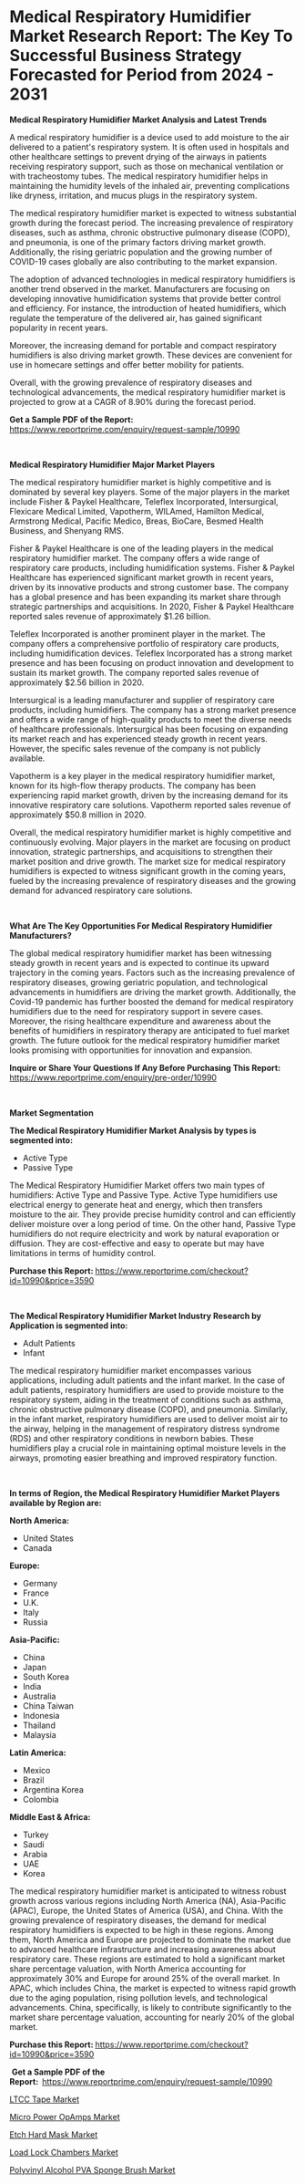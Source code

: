 <p><h1>Medical Respiratory Humidifier Market Research Report: The Key To Successful Business Strategy Forecasted for Period from 2024 - 2031</h1></p><p><strong>Medical Respiratory Humidifier Market Analysis and Latest Trends</strong></p>
<p><p>A medical respiratory humidifier is a device used to add moisture to the air delivered to a patient's respiratory system. It is often used in hospitals and other healthcare settings to prevent drying of the airways in patients receiving respiratory support, such as those on mechanical ventilation or with tracheostomy tubes. The medical respiratory humidifier helps in maintaining the humidity levels of the inhaled air, preventing complications like dryness, irritation, and mucus plugs in the respiratory system.</p><p>The medical respiratory humidifier market is expected to witness substantial growth during the forecast period. The increasing prevalence of respiratory diseases, such as asthma, chronic obstructive pulmonary disease (COPD), and pneumonia, is one of the primary factors driving market growth. Additionally, the rising geriatric population and the growing number of COVID-19 cases globally are also contributing to the market expansion.</p><p>The adoption of advanced technologies in medical respiratory humidifiers is another trend observed in the market. Manufacturers are focusing on developing innovative humidification systems that provide better control and efficiency. For instance, the introduction of heated humidifiers, which regulate the temperature of the delivered air, has gained significant popularity in recent years.</p><p>Moreover, the increasing demand for portable and compact respiratory humidifiers is also driving market growth. These devices are convenient for use in homecare settings and offer better mobility for patients.</p><p>Overall, with the growing prevalence of respiratory diseases and technological advancements, the medical respiratory humidifier market is projected to grow at a CAGR of 8.90% during the forecast period.</p></p>
<p><strong>Get a Sample PDF of the Report:&nbsp;</strong> <a href="https://www.reportprime.com/enquiry/request-sample/10990">https://www.reportprime.com/enquiry/request-sample/10990</a></p>
<p>&nbsp;</p>
<p><strong>Medical Respiratory Humidifier Major Market Players</strong></p>
<p><p>The medical respiratory humidifier market is highly competitive and is dominated by several key players. Some of the major players in the market include Fisher & Paykel Healthcare, Teleflex Incorporated, Intersurgical, Flexicare Medical Limited, Vapotherm, WILAmed, Hamilton Medical, Armstrong Medical, Pacific Medico, Breas, BioCare, Besmed Health Business, and Shenyang RMS.</p><p>Fisher & Paykel Healthcare is one of the leading players in the medical respiratory humidifier market. The company offers a wide range of respiratory care products, including humidification systems. Fisher & Paykel Healthcare has experienced significant market growth in recent years, driven by its innovative products and strong customer base. The company has a global presence and has been expanding its market share through strategic partnerships and acquisitions. In 2020, Fisher & Paykel Healthcare reported sales revenue of approximately $1.26 billion.</p><p>Teleflex Incorporated is another prominent player in the market. The company offers a comprehensive portfolio of respiratory care products, including humidification devices. Teleflex Incorporated has a strong market presence and has been focusing on product innovation and development to sustain its market growth. The company reported sales revenue of approximately $2.56 billion in 2020.</p><p>Intersurgical is a leading manufacturer and supplier of respiratory care products, including humidifiers. The company has a strong market presence and offers a wide range of high-quality products to meet the diverse needs of healthcare professionals. Intersurgical has been focusing on expanding its market reach and has experienced steady growth in recent years. However, the specific sales revenue of the company is not publicly available.</p><p>Vapotherm is a key player in the medical respiratory humidifier market, known for its high-flow therapy products. The company has been experiencing rapid market growth, driven by the increasing demand for its innovative respiratory care solutions. Vapotherm reported sales revenue of approximately $50.8 million in 2020.</p><p>Overall, the medical respiratory humidifier market is highly competitive and continuously evolving. Major players in the market are focusing on product innovation, strategic partnerships, and acquisitions to strengthen their market position and drive growth. The market size for medical respiratory humidifiers is expected to witness significant growth in the coming years, fueled by the increasing prevalence of respiratory diseases and the growing demand for advanced respiratory care solutions.</p></p>
<p>&nbsp;</p>
<p><strong>What Are The Key Opportunities For Medical Respiratory Humidifier Manufacturers?</strong></p>
<p><p>The global medical respiratory humidifier market has been witnessing steady growth in recent years and is expected to continue its upward trajectory in the coming years. Factors such as the increasing prevalence of respiratory diseases, growing geriatric population, and technological advancements in humidifiers are driving the market growth. Additionally, the Covid-19 pandemic has further boosted the demand for medical respiratory humidifiers due to the need for respiratory support in severe cases. Moreover, the rising healthcare expenditure and awareness about the benefits of humidifiers in respiratory therapy are anticipated to fuel market growth. The future outlook for the medical respiratory humidifier market looks promising with opportunities for innovation and expansion.</p></p>
<p><strong>Inquire or Share Your Questions If Any Before Purchasing This Report:</strong> <a href="https://www.reportprime.com/enquiry/pre-order/10990">https://www.reportprime.com/enquiry/pre-order/10990</a></p>
<p>&nbsp;</p>
<p><strong>Market Segmentation</strong></p>
<p><strong>The Medical Respiratory Humidifier Market Analysis by types is segmented into:</strong></p>
<p><ul><li>Active Type</li><li>Passive Type</li></ul></p>
<p><p>The Medical Respiratory Humidifier Market offers two main types of humidifiers: Active Type and Passive Type. Active Type humidifiers use electrical energy to generate heat and energy, which then transfers moisture to the air. They provide precise humidity control and can efficiently deliver moisture over a long period of time. On the other hand, Passive Type humidifiers do not require electricity and work by natural evaporation or diffusion. They are cost-effective and easy to operate but may have limitations in terms of humidity control.</p></p>
<p><strong>Purchase this Report:&nbsp;</strong><a href="https://www.reportprime.com/checkout?id=10990&price=3590">https://www.reportprime.com/checkout?id=10990&price=3590</a></p>
<p>&nbsp;</p>
<p><strong>The Medical Respiratory Humidifier Market Industry Research by Application is segmented into:</strong></p>
<p><ul><li>Adult Patients</li><li>Infant</li></ul></p>
<p><p>The medical respiratory humidifier market encompasses various applications, including adult patients and the infant market. In the case of adult patients, respiratory humidifiers are used to provide moisture to the respiratory system, aiding in the treatment of conditions such as asthma, chronic obstructive pulmonary disease (COPD), and pneumonia. Similarly, in the infant market, respiratory humidifiers are used to deliver moist air to the airway, helping in the management of respiratory distress syndrome (RDS) and other respiratory conditions in newborn babies. These humidifiers play a crucial role in maintaining optimal moisture levels in the airways, promoting easier breathing and improved respiratory function.</p></p>
<p>&nbsp;</p>
<p><strong>In terms of Region, the Medical Respiratory Humidifier Market Players available by Region are:</strong></p>
<p>
    <p> <strong> North America: </strong>
        <ul>
            <li>United States</li>
            <li>Canada</li>
        </ul>
        </p> 
    <p> <strong> Europe: </strong>
        <ul>
            <li>Germany</li>
            <li>France</li>
            <li>U.K.</li>
            <li>Italy</li>
            <li>Russia</li>
        </ul>
        </p> 
    <p> <strong> Asia-Pacific: </strong>
        <ul>
            <li>China</li>
            <li>Japan</li>
            <li>South Korea</li>
            <li>India</li>
            <li>Australia</li>
            <li>China Taiwan</li>
            <li>Indonesia</li>
            <li>Thailand</li>
            <li>Malaysia</li>
        </ul>
        </p> 
    <p> <strong> Latin America: </strong>
        <ul>
            <li>Mexico</li>
            <li>Brazil</li>
            <li>Argentina Korea</li>
            <li>Colombia</li>
        </ul>
        </p> 
    <p> <strong> Middle East & Africa: </strong>
        <ul>
            <li>Turkey</li>
            <li>Saudi</li>
            <li>Arabia</li>
            <li>UAE</li>
            <li>Korea</li>
        </ul>
    </p>
    </p>
<p><p>The medical respiratory humidifier market is anticipated to witness robust growth across various regions including North America (NA), Asia-Pacific (APAC), Europe, the United States of America (USA), and China. With the growing prevalence of respiratory diseases, the demand for medical respiratory humidifiers is expected to be high in these regions. Among them, North America and Europe are projected to dominate the market due to advanced healthcare infrastructure and increasing awareness about respiratory care. These regions are estimated to hold a significant market share percentage valuation, with North America accounting for approximately 30% and Europe for around 25% of the overall market. In APAC, which includes China, the market is expected to witness rapid growth due to the aging population, rising pollution levels, and technological advancements. China, specifically, is likely to contribute significantly to the market share percentage valuation, accounting for nearly 20% of the global market.</p></p>
<p><strong>Purchase this Report: </strong><a href="https://www.reportprime.com/checkout?id=10990&price=3590">https://www.reportprime.com/checkout?id=10990&price=3590</a></p>
<p>&nbsp;<strong>Get a Sample PDF of the Report:&nbsp;&nbsp;</strong><a href="https://www.reportprime.com/enquiry/request-sample/10990">https://www.reportprime.com/enquiry/request-sample/10990</a></p>
<p><strong></strong></p>
<p><p><a href="https://medium.com/p/349e0952de4b/edit">LTCC Tape Market</a></p><p><a href="https://medium.com/p/57ccef8a5e4a/edit">Micro Power OpAmps Market</a></p><p><a href="https://medium.com/p/18afaeec1a9f/edit">Etch Hard Mask Market</a></p><p><a href="https://medium.com/p/9178076a7c78/edit">Load Lock Chambers Market</a></p><p><a href="https://medium.com/p/58f64710108a/edit">Polyvinyl Alcohol PVA Sponge Brush Market</a></p></p>